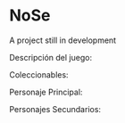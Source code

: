 # NoSe
A project still in development

Descripción del juego:

Coleccionables: 

Personaje Principal:

Personajes Secundarios:
